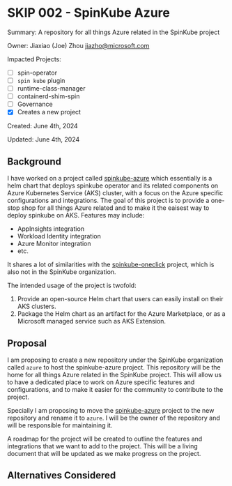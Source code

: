 # SKIP 002 - SpinKube Azure

Summary: A repository for all things Azure related in the SpinKube project

Owner: Jiaxiao (Joe) Zhou <jiazho@microsoft.com>

Impacted Projects:

- [ ] spin-operator
- [ ] `spin kube` plugin
- [ ] runtime-class-manager
- [ ] containerd-shim-spin
- [ ] Governance
- [x] Creates a new project

Created: June 4th, 2024

Updated: June 4th, 2024

## Background

I have worked on a project called [spinkube-azure](https://github.com/Mossaka/spinkube-azure) which essentially is a helm chart that deploys spinkube operator and its related components on Azure Kubernetes Service (AKS) cluster, with a focus on the Azure specific configurations and integrations. The goal of this project is to provide a one-stop shop for all things Azure related and to make it the eaisest way to deploy spinkube on AKS. Features may include:

- AppInsights integration
- Workload Identity integration
- Azure Monitor integration
- etc.

It shares a lot of similarities with the [spinkube-oneclick](https://github.com/jpflueger/spinkube-oneclick) project, which is also not in the SpinKube organization.

The intended usage of the project is twofold:

1. Provide an open-source Helm chart that users can easily install on their AKS clusters.
2. Package the Helm chart as an artifact for the Azure Marketplace, or as a Microsoft managed service such as AKS Extension.

## Proposal

I am proposing to create a new repository under the SpinKube organization called `azure` to host the spinkube-azure project. This repository will be the home for all things Azure related in the SpinKube project. This will allow us to have a dedicated place to work on Azure specific features and configurations, and to make it easier for the community to contribute to the project.

Specially I am proposing to move the [spinkube-azure](https://github.com/Mossaka/spinkube-azure) project to the new repository and rename it to `azure`. I will be the owner of the repository and will be responsible for maintaining it.

A roadmap for the project will be created to outline the features and integrations that we want to add to the project. This will be a living document that will be updated as we make progress on the project.

## Alternatives Considered
